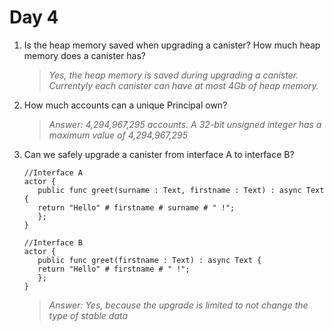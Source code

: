 # **Day 4**

1. Is the heap memory saved when upgrading a canister? How much heap memory does a canister has?<br>  
   >*Yes, the heap memory is saved during upgrading a canister. Currentyly each canister can have at most 4Gb of heap memory.*<br>

2. How much accounts can a unique Principal own?<br>
  
   >*Answer: 4,294,967,295 accounts. A 32-bit unsigned integer has a maximum value of 4,294,967,295*<br>
   
3. Can we safely upgrade a canister from interface A to interface B?<br>
   ```
   //Interface A
   actor {
      public func greet(surname : Text, firstname : Text) : async Text {
      return "Hello" # firstname # surname # " !";
      };
   }
   ```
   
   ```
   //Interface B
   actor {
      public func greet(firstname : Text) : async Text {
      return "Hello" # firstname # " !";
      };
   }
   ```  
   >*Answer: Yes, because the upgrade is limited to not change the type of stable data*<br>

